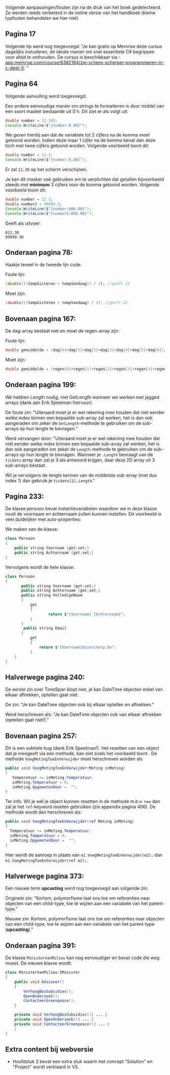 Volgende aanpassingen/fouten zijn na de druk van het boek gedetecteerd. Ze werden reeds verbeterd in de online versie van het handboek (kleine typfouten behandelen we hier niet)


## **Pagina 17**

Volgende tip werd nog toegevoegd:
"Je kan gratis op Memrise deze cursus dagelijks instuderen, de ideale manier om snel essentiele C# begrippen voor altijd te onthouden. De cursus is beschikbaar via : [app.memrise.com/course/6382184/zie-scherp-scherper-programmeren-in-c-deel-1/](https://app.memrise.com/course/6382184/zie-scherp-scherper-programmeren-in-c-deel-1/). " 

## **Pagina 64**

Volgende aanvulling werd toegevoegd:

Een andere eenvoudige manier om strings te formatteren is door middel van een soort masker bestaande uit 0'n. Dit ziet er als volgt uit:

```java
double number = 12.345;
Console.WriteLine($"{number:0.00}");
```

We geven hierbij aan dat de variabele tot 2 cijfers na de komma moet getoond worden. Indien deze maar 1 cijfer na de komma bevat dan deze toch met twee cijfers getoond worden. Volgende voorbeeld toont dit:

```java
double number = 12.3;
Console.WriteLine($"{number:0.00}");
```

Er zal ``12,30`` op het scherm verschijnen.

Je kan dit masker ook gebruiken om te verplichten dat getallen bijvoorbeeld steeds met **minimum** 3 cijfers voor de komma getoond worden. Volgende voorbeeld toont dit:

```java
double number = 12.3;
double number2 = 99999.3;
Console.WriteLine($"{number:000.00}");
Console.WriteLine($"{number2:000.00}");
```

Geeft als uitvoer:
```text
012.30
99999.30
```


## **Onderaan pagina 78:**
Haakje teveel in de tweede lijn code. 

Foute lijn:
```java
(double)((tempGisteren + tempVandaag)) / 2); //geeft 22
```

Moet zijn:
```java
(double)((tempGisteren + tempVandaag) / 2); //geeft 22
```

## **Bovenaan pagina 167:**

De dag-array bestaat niet en moet de regen-array zijn: 

Foute lijn:
```java
double gemiddelde = (dag[0]+dag[1]+dag[2]+dag[3]+dag[4]+dag[5]+dag[6])/7.0;
```

Moet zijn:
```java
double gemiddelde = (regen[0]+regen[1]+regen[2]+regen[3]+regen[4]+regen[5]+regen[6])/7.0;
```

## **Onderaan pagina 199:**

We hebben Length nodig, niet GetLength wanneer we werken met jagged arrays (dank aan Erik Speelman hiervoor).

De foute zin: 
"Uiteraard moet je er wel rekening mee houden dat niet eender welke index binnen een bepaalde sub-array zal werken, het is dan ook aangeraden om zeker de ``GetLength``-methode te gebruiken om de sub-arrays op hun lengte te bevragen."

Werd vervangen door:
"Uiteraard moet je er wel rekening mee houden dat niet eender welke index binnen een bepaalde sub-array zal werken, het is dan ook aangeraden om zeker de ``Length``-methode te gebruiken om de sub-arrays op hun lengte te bevragen. Wanneer je ``.Length`` bevraagt van de ``tickets`` array dan zal je 3 als antwoord krijgen, daar deze 2D array uit 3 sub-arrays bestaat.

Wil je vervolgens de lengte kennen van de middelste sub-array (met dus index 1) dan gebruik je ``tickets[1].Length``."

## **Pagina 233:**

De klasse persoon bevat instantievariabelen waardoor we in deze klasse nooit de voornaam en achternaam zullen kunnen instellen. Dit voorbeeld is veel duidelijker met auto-properties:

We maken van de klasse:

```java
class Persoon
{
    public string Voornaam {get;set;}
    public string Achternaam {get;set;}
}
```

 Vervolgens wordt de hele klasse:

 ```java
 class Persoon
 {
        public string Voornaam {get;set;}
        public string Achternaam {get;set;}
        public string VolledigeNaam
        {
            get
            { 
                    return $"{Voornaam} {Achternaam}";
            }
        }
         public string Email
        {
            get
            {
                return $"{Voornaam}@ziescherp.be";
            }
     }
 }

 ```

## **Halverwege pagina 240:**

De eerste zin over TimeSpan klopt niet, je kan DateTime objecten enkel van elkaar aftrekken, optellen gaat niet.

De zin:
"Je kan DateTime objecten ook bij elkaar optellen en aftrekken."

Werd herschreven als:
"Je kan DateTime objecten ook van elkaar aftrekken (optellen gaat niet!)."
 
 
## **Bovenaan pagina 257:**
 Dit is een subtiele bug (dank Erik Speelman!). Het resetten van een object dat je meegeeft via een methode, kan niet zoals het voorbeeld toont . 
 De methode  ``VoegMetingToeEnVerwijder`` moet herschreven worden als

 ```java
 public void VoegMetingToeEnVerwijder(Meting inMeting)
 {
    Temperatuur += inMeting.Temperatuur;
    inMeting.Temperatuur = 0;
    inMeting.OpgemetenDoor =  "";
 }
 ```

 Ter info. Wil je wél je object kunnen resetten in de methode m.b.v. ``new`` dan zal je het ``ref``-keyword moeten gebruiken (zie appendix pagina 406). De methode wordt dan herschreven als:
  ```java
 public void VoegMetingToeEnVerwijder(ref Meting inMeting)
 {
    Temperatuur += inMeting.Temperatuur;
    inMeting.Temperatuur = 0;
    inMeting.OpgemetenDoor =  "";
 }
 ```

 Hier wordt de aanroep in plaats van ``m1.VoegMetingToeEnVerwijder(m2);`` dan ``m1.VoegMetingToeEnVerwijder(ref m2);``.

## **Halverwege pagina 373:**

Een nieuwe term **upcasting** werd nog toegevoegd aan volgende zin:
 
Originele zin:
"Kortom, polymorfisme laat ons toe om referenties naar objecten van een child-type, toe te wijzen aan een variabele van het parent-type."

Nieuwe zin:
Kortom, polymorfisme laat ons toe om referenties naar objecten van een child-type, toe te wijzen aan een variabele van het parent-type (**upcasting**)."

## **Onderaan pagina 391:**

De klasse ``MinisterVanMilieu`` kan nog eenvoudiger en bevat code die weg moest. De nieuwe klasse wordt:

```java
class MinisterVanMilieu:IMinister
{
    public void Adviseer()
    {
        VerhoogBosSubsidies();
        OpenOnderzoek();
        ContacteerGreenpeace();
    }

    private void VerhoogBosSubsidies(){ ... }
    private void OpenOnderzoek(){ ... }
    private void ContacteerGreenpeace(){ ... }
    }
}
```

## Extra content bij webversie

* Hoofdstuk 2 bevat een extra stuk waarin het concept "Solution" en "Project" wordt verklaard in VS.